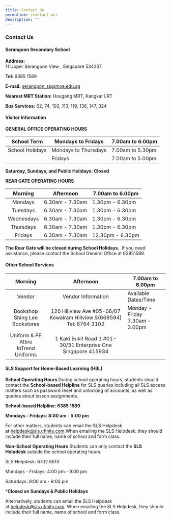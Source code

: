 ```yaml
---
title: Contact Us
permalink: /contact-us/
description: ""
---
```

### Contact Us

#### Serangoon Secondary School

**Address:**   
11 Upper Serangoon View ,
Singapore 534237

**Tel:** 6385 1589

**E-mail:** serangoon_ss@moe.edu.sg

**Nearest MRT Station:** Hougang MRT, Kangkar LRT

**Bus Services:** 62, 74, 102, 113, 119, 136, 147, 324

#### Visitor Information

**GENERAL OFFICE OPERATING HOURS**

| School Term  | Mondays to Fridays  | 7.00am to 6.00pm  |
|---|---|---|
| School Holidays | Mondays to Thursdays | 7.00am to 5.30pm |
|  | Fridays | 7.00am to 5.00pm |

**Saturday, Sundays, and Public Holidays: Closed**

**REAR GATE OPERATING HOURS**

|  Morning | Afternoon  | 7.00am to 6.00pm  |
|:---:|:---:|---|
| Mondays | 6.30am - 7.30am  | 1.30pm - 6.30pm |
| Tuesdays | 6.30am - 7.30am  | 1.30pm - 6.30pm |
| Wednesdays | 6.30am - 7.30am  | 1.30pm - 6.30pm |
| Thursdays  | 6.30am - 7.30am  | 1.30pm - 6.30pm |
| Fridays | 6.30am - 7.30am  | 12.30pm - 6.30pm |

**The Rear Gate will be closed during School Holidays.** 
If you need assistance, please contact the School General Office at 63851589.  

#### Other School Services

|  Morning | Afternoon  | 7.00am to 6.00pm  |
|:---:|:---:|---|
| Vendor | Vendor Information | Available Dates/Time |
| Bookshop<br>Shing Lee Bookstores | 120 Hillview Ave #05-06/07 Kewalram Hillview S(669594)<br>Tel: 6764 3102 | Monday - Friday<br>7.30am - 3.00pm |
|Uniform & PE Attire<br>InTrend Uniforms |1 Kaki Bukit Road 1 #01-30/31 Enterprise One Singapore 415934 ||

#### SLS Support for Home-Based Learning (HBL)

**School Operating Hours**
During school operating hours, students should contact the **School-based Helpline** for SLS queries including all SLS access matters such as password reset and unlocking of accounts, as well as queries about lesson assignments.

**School-based Helpline: 6385 1589** 

**Mondays - Fridays: 8:00 am - 5:00 pm**

For other matters, students can email the SLS Helpdesk at [helpdesk@sls.ufinity.com](mailto:helpdesk@sls.ufinity.com).When emailing the SLS Helpdesk, they should include their full name, name of school and form class.


**Non-School Operating Hours**
Students can only contact the **SLS Helpdesk** outside the school operating hours.

SLS Helpdesk: 6702 6513 

Mondays - Fridays: 4:00 pm - 9:00 pm

Saturdays: 9:00 am - 9:00 pm

\***Closed on Sundays & Public Holidays**

Alternatively, students can email the SLS Helpdesk at [helpdesk@sls.ufinity.com](mailto:helpdesk@sls.ufinity.com). When emailing the SLS Helpdesk, they should include their full name, name of school and form class.